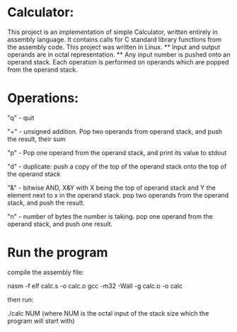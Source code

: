 # Calculator:
This project is an implementation of simple Calculator, written entirely in assembly language. It contains calls for C standard library functions from the assembly code. This project was written in Linux.
** Input and output operands are in octal representation.
** Any input number is pushed onto an operand stack. Each operation is performed on operands which are popped from the operand stack.

# Operations:

"q" - quit

"+" - unsigned addition. Pop two operands from operand stack, and push the result, their sum

"p" - Pop one operand from the operand stack, and print its value to stdout

"d" - duplicate: push a copy of the top of the operand stack onto the top of the operand stack

"&" - bitwise AND, X&Y with X being the top of operand stack and Y the element next to x in the operand stack. pop two operands from the operand stack, and push the result.

"n" - number of bytes the number is taking. pop one operand from the operand stack, and push one result.


# Run the program

compile the assembly file:

nasm -f elf calc.s -o calc.o
gcc -m32 -Wall -g calc.o -o calc

then run:

./calc NUM 
(where NUM is the octal input of the stack size which the program will start with)
